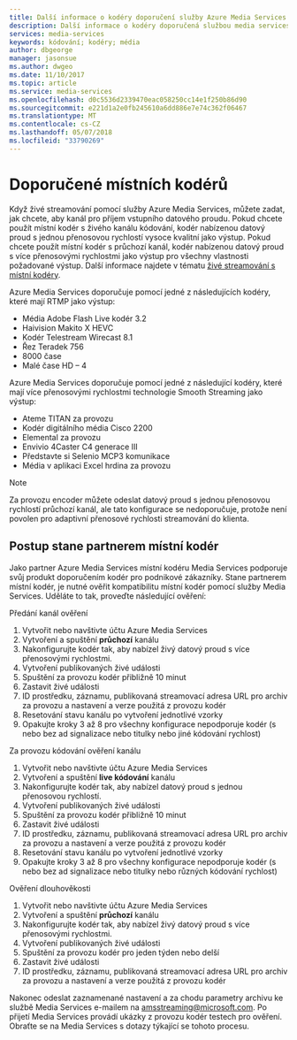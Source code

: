 ```yaml
---
title: Další informace o kodéry doporučení služby Azure Media Services | Microsoft Docs
description: Další informace o kodéry doporučená službou media services
services: media-services
keywords: kódování; kodéry; média
author: dbgeorge
manager: jasonsue
ms.author: dwgeo
ms.date: 11/10/2017
ms.topic: article
ms.service: media-services
ms.openlocfilehash: d0c5536d2339470eac058250cc14e1f250b86d90
ms.sourcegitcommit: e221d1a2e0fb245610a6dd886e7e74c362f06467
ms.translationtype: MT
ms.contentlocale: cs-CZ
ms.lasthandoff: 05/07/2018
ms.locfileid: "33790269"
---
```

# <a name="recommended-on-premises-encoders"></a>Doporučené místních kodérů
Když živé streamování pomocí služby Azure Media Services, můžete zadat, jak chcete, aby kanál pro příjem vstupního datového proudu. Pokud chcete použít místní kodér s živého kanálu kódování, kodér nabízenou datový proud s jednou přenosovou rychlostí vysoce kvalitní jako výstup. Pokud chcete použít místní kodér s průchozí kanál, kodér nabízenou datový proud s více přenosovými rychlostmi jako výstup pro všechny vlastnosti požadované výstup. Další informace najdete v tématu [živé streamování s místní kodéry](media-services-live-streaming-with-onprem-encoders.md).

Azure Media Services doporučuje pomocí jedné z následujících kodéry, které mají RTMP jako výstup:
- Média Adobe Flash Live kodér 3.2
- Haivision Makito X HEVC
- Kodér Telestream Wirecast 8.1
- Řez Teradek 756
- 8000 čase
- Malé čase HD – 4

Azure Media Services doporučuje pomocí jedné z následující kodéry, které mají více přenosovými rychlostmi technologie Smooth Streaming jako výstup:
- Ateme TITAN za provozu
- Kodér digitálního média Cisco 2200
- Elemental za provozu
- Envivio 4Caster C4 generace III
- Představte si Selenio MCP3 komunikace
- Média v aplikaci Excel hrdina za provozu

> [!NOTE]
> Za provozu encoder můžete odeslat datový proud s jednou přenosovou rychlostí průchozí kanál, ale tato konfigurace se nedoporučuje, protože není povolen pro adaptivní přenosové rychlosti streamování do klienta.

## <a name="how-to-become-an-on-prem-encoder-partner"></a>Postup stane partnerem místní kodér
Jako partner Azure Media Services místní kodéru Media Services podporuje svůj produkt doporučením kodér pro podnikové zákazníky. Stane partnerem místní kodér, je nutné ověřit kompatibilitu místní kodér pomocí služby Media Services. Uděláte to tak, proveďte následující ověření:

Předání kanál ověření
1. Vytvořit nebo navštivte účtu Azure Media Services
2. Vytvoření a spuštění **průchozí** kanálu
3. Nakonfigurujte kodér tak, aby nabízel živý datový proud s více přenosovými rychlostmi.
4. Vytvoření publikovaných živé události
5. Spuštění za provozu kodér přibližně 10 minut
6. Zastavit živé události
7. ID prostředku, záznamu, publikovaná streamovací adresa URL pro archiv za provozu a nastavení a verze použitá z provozu kodér
8. Resetování stavu kanálu po vytvoření jednotlivé vzorky
9. Opakujte kroky 3 až 8 pro všechny konfigurace nepodporuje kodér (s nebo bez ad signalizace nebo titulky nebo jiné kódování rychlost)

Za provozu kódování ověření kanálu
1. Vytvořit nebo navštivte účtu Azure Media Services
2. Vytvoření a spuštění **live kódování** kanálu
3. Nakonfigurujte kodér tak, aby nabízel datový proud s jednou přenosovou rychlostí.
4. Vytvoření publikovaných živé události
5. Spuštění za provozu kodér přibližně 10 minut
6. Zastavit živé události
7. ID prostředku, záznamu, publikovaná streamovací adresa URL pro archiv za provozu a nastavení a verze použitá z provozu kodér
8. Resetování stavu kanálu po vytvoření jednotlivé vzorky
9. Opakujte kroky 3 až 8 pro všechny konfigurace nepodporuje kodér (s nebo bez ad signalizace nebo titulky nebo různých kódování rychlost)

Ověření dlouhověkosti
1. Vytvořit nebo navštivte účtu Azure Media Services
2. Vytvoření a spuštění **průchozí** kanálu
3. Nakonfigurujte kodér tak, aby nabízel živý datový proud s více přenosovými rychlostmi.
4. Vytvoření publikovaných živé události
5. Spuštění za provozu kodér pro jeden týden nebo delší
6. Zastavit živé události
7. ID prostředku, záznamu, publikovaná streamovací adresa URL pro archiv za provozu a nastavení a verze použitá z provozu kodér

Nakonec odeslat zaznamenané nastavení a za chodu parametry archivu ke službě Media Services e-mailem na amsstreaming@microsoft.com. Po přijetí Media Services provádí ukázky z provozu kodér testech pro ověření. Obraťte se na Media Services s dotazy týkající se tohoto procesu.